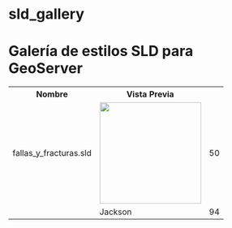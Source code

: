 # sld_gallery
<h1>Galería de estilos SLD para GeoServer</h1>
<table style="width:100%">
  <tr>
    <th>Nombre</th>
    <th>Vista Previa</th>
  </tr>
  <tr>
    <td>fallas_y_fracturas.sld</td>
    <td><img src="https://github.com/HennessyAB/sld_gallery/blob/master/fallas%20y%20fracturas.png" width="200"></td> 
    <td>50</td>
  </tr>
  <tr>
    <td></td>
    <td>Jackson</td> 
    <td>94</td>
  </tr>
</table>

